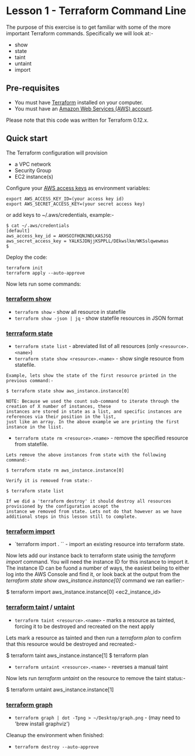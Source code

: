 # Lesson 1 - Terraform Command Line

The purpose of this exercise is to get familiar with some of the more important Terraform commands. Specifically we 
will look at:-

* show
* state
* taint
* untaint
* import


## Pre-requisites

* You must have [Terraform](https://www.terraform.io/) installed on your computer. 
* You must have an [Amazon Web Services (AWS) account](http://aws.amazon.com/).

Please note that this code was written for Terraform 0.12.x.


## Quick start

The Terraform configuration will provision 

* a VPC network
* Security Group
* EC2 instance(s)

Configure your [AWS access 
keys](http://docs.aws.amazon.com/general/latest/gr/aws-sec-cred-types.html#access-keys-and-secret-access-keys) as 
environment variables:

```
export AWS_ACCESS_KEY_ID=(your access key id)
export AWS_SECRET_ACCESS_KEY=(your secret access key)
```

or add keys to ~/.aws/credentials, example:-

```
$ cat ~/.aws/credentials
[default]
aws_access_key_id = AKHSOIFHQNJNDLKASJSQ
aws_secret_access_key = YALKSJDNjjKSPPLL/DEkwslkm/WKSslqwewmas
$
```

Deploy the code:

```
terraform init
terraform apply --auto-approve
```

Now lets run some commands:

### [terraform show](https://www.terraform.io/docs/commands/show.html)

* `terraform show` - show all resource in statefile
* `terraform show -json | jq` - show statefile resources in JSON format

### [terrraform state](https://www.terraform.io/docs/commands/state/index.html)

* `terraform state list` - abreviated list of all resources (only `<resource>.<name>`)
* `terraform state show <resource>.<name>` - show single resource from statefile. 

```
Example, lets show the state of the first resource printed in the previous command:-
        
$ terraform state show aws_instance.instance[0]
        
NOTE: Because we used the count sub-command to iterate through the creation of X number of instances, these 
instances are stored in state as a list, and specific instances are references via their position in the list, 
just like an array. In the above example we are printing the first instance in the liist. 
```

* `terraform state rm <resource>.<name>` - remove the specified resource from statefile. 
 
```
Lets remove the above instances from state with the following command:-
        
$ terraform state rm aws_instance.instance[0]
        
Verify it is removed from state:-
        
$ terraform state list
        
If we did a 'terraform destroy' it should destroy all resources provisioned by the configuration accept the 
instance we removed from state. Lets not do that however as we have additional steps in this lesson still to complete.
```

### [terraform import](https://www.terraform.io/docs/commands/import.html)
* `terraform import <resource>.<name> <resourceID>`` - import an existing resource into terraform state.

Now lets add our instance back to terraform state usinig the _terraform import_ command. You will need the instance ID for
this instance to import it. The instance ID can be fuond a number of ways, the easiest beiing to either log into the AWS
Console and find it, or look back at the output from the _terraform state show aws_instance.instance[0]_ command we ran
earlier:-
        
$ terraform import aws_instance.instance[0] <ec2_instance_id>

### [terraform taint](https://www.terraform.io/docs/commands/taint.html) / [untaint](https://www.terraform.io/docs/commands/untaint.html)

* `terraform taint <resource>.<name>` - marks a resource as tainted, forcing it to be destroyed and recreated on the next
apply

Lets mark a resource as tainted and then run a _terraform plan_ to confirm that this resource would be destroyed and
recreated:-
        
$ terraform taint aws_instance.instance[1]
$ terraform plan
        
* `terraform untaint <resource>.<name>` - reverses a manual taint

Now lets run _terraform untaint_ on the resource to remove the taint status:-
        
$ terraform untaint aws_instance.instance[1]

### [terraform graph](https://www.terraform.io/docs/commands/graph.html)

* `terraform graph | dot -Tpng > ~/Desktop/graph.png` -  (may need to 'brew install graphviz')

Cleanup the environment when finished:

* `terraform destroy --auto-approve`



